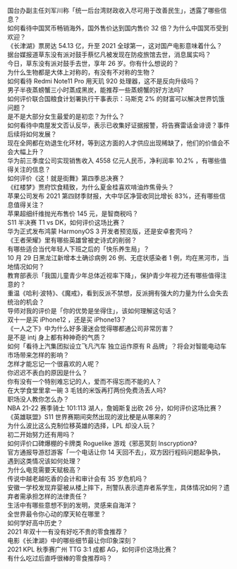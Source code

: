 国台办副主任刘军川称「统一后台湾财政收入尽可用于改善民生」，透露了哪些信息？  
如何看待中国冥币畅销海外，国外售价达到国内售价 32 倍？为什么中国冥币受到欢迎？  
《长津湖》票房达 54.13 亿，升至 2021 全球第一，这对国产电影意味着什么？  
据台媒报道草东没有派对鼓手蔡忆凡被发现在防疫旅馆去世，消息属实吗？  
今日，草东没有派对鼓手去世，享年 26 岁。你有什么想说的？  
为什么生物都是大体上对称的，有没有不对称的生物？  
如何看待 Redmi Note11 Pro 用天玑 920 处理器，这不是反向升级吗？  
男子半夜蒸螃蟹三小时蒸成黑炭，能推荐一些蒸螃蟹的好方法吗?  
如何评价联合国粮食计划署执行干事表示：马斯克 2% 的财富可以解决世界饥饿问题？  
是不是大部分女生最爱的是初恋？为什么？  
如何看待中南屋发文否认反华，表示已收集好证据报警，将告赛雷话金诽谤？事件后续将如何发展？  
现在全网都在劝退生化环材，等到这方面的人才供应出现稀缺了，他们的价值会不会大幅上升？  
华为前三季度公司实现销售收入 4558 亿元人民币，净利润率 10.2% ，有哪些值得关注的信息？  
如何评价《这！就是街舞》第四季总决赛？  
《红楼梦》贾府饮食精致，为什么夏金桂喜欢啃油炸焦骨头？  
苹果公司发布 2021 第四财季财报，大中华区净营收同比增长 83%，还有哪些信息值得关注？  
苹果超细纤维抛光布售价 145 元，是智商税吗？  
S11 半决赛 T1 vs DK，如何评价这场比赛？  
华为正式发布鸿蒙 HarmonyOS 3 开发者预览版，还是安卓套壳吗？  
《王者荣耀》里有哪些英雄曾被史诗式的削弱？  
有哪些适合当代年轻人下班之后的「快乐养生局」？  
10 月 29 日黑龙江新增本土确诊病例 26 例、无症状感染者 1 例，均在黑河市，当地情况如何？  
教育部表示「我国儿童青少年总体近视率下降」，保护青少年视力还有哪些值得注意的？  
重温《哈利·波特》、《魔戒》，看到反派不禁想，反派拥有强大的力量为什么会失去统治的机会？  
导师对我的评价是「你的优势是坐得住」，该如何理解这句话？  
双十一是买 iPhone12 ，还是买 iPhone13？  
《一人之下》中为什么好多漫迷会觉得哪都通公司非常厉害？  
是不是 intj 身上都有种神奇的气质？  
如何「看待上汽集团拟设立飞凡汽车 独立运作原有 R 品牌」？将会对智能电动车市场带来怎样的影响？  
怎样才能忘记一个很喜欢的人呢？  
你迟迟不表白的原因是什么？  
你有没有一个特别难忘记的人，爱而不得忘而不能的人？  
在大学食堂里拿一碗 3 毛钱的米饭再打两份免费汤丢人吗?  
职场没人教你怎么办？  
NBA 21-22 赛季骑士 101:113 湖人，詹姆斯复出砍 26 分，如何评价这场比赛？  
《英雄联盟》S11 世界赛期间突然出现的波比梗是从哪来的？  
为什么波比这么克制位移英雄的选择，LPL 却没人玩？  
初二开始努力还有用吗？  
如何评价口碑爆棚的卡牌类 Roguelike 游戏《邪恶冥刻 Inscryption》?  
官方通报导游怼游客「一个电话让你 14 天回不去」，双方因行程码问题起争执，遇到这类情况该如何处理？  
为什么电竞需要天赋极高？  
传说中越老越吃香的会计和审计会有 35 岁危机吗？  
安徽一学校发现弃婴被从楼上摔下，刑警队表示遗弃者系学生，具体情况如何？遗弃者需承担怎样的法律责任？  
生活中有哪些意想不到的发明，灵感来自海洋？  
全世界最令你心动的摩天轮在哪里？  
如何学好高中历史？  
2021 年双十一有没有好吃不贵的零食推荐？  
电影《长津湖》中的哪些细节最让你印象深刻？  
2021 KPL 秋季赛广州 TTG 3:1 成都 AG，如何评价这场比赛？  
有什么吃过后直呼很棒的零食推荐吗？  
